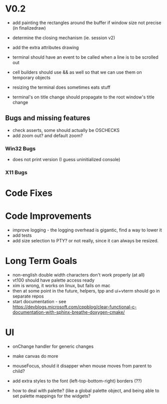 ﻿# V0.2

- add painting the rectangles around the buffer if window size not precise (in finalizedraw)
- determine the closing mechanism (ie. session v2)
- add the extra attributes drawing
- terminal should have an event to be called when a line is to be scrolled out

- cell builders should use && as well so that we can use them on temporary objects
- resizing the terminal does sometimes eats stuff

- terminal's on title change should propagate to the root window's title change 

## Bugs and missing features

- check asserts, some should actually be OSCHECKS
- add zoom out? and default zoom? 

### Win32 Bugs

- does not print version (I guess uninitialized console)

### X11 Bugs

# Code Fixes

# Code Improvements 

- improve logging - the logging overhead is gigantic, find a way to lower it
- add tests
- add size selection to PTY? or not really, since it can always be resized. 

# Long Term Goals

- non-english double width characters don't work properly (at all)
- vt100 should have palette access ready
- xim is wrong, it works on linux, but fails on mac
- then at some point in the future, helpers, tpp and ui+vterm should go in separate repos
- start documentation - see https://devblogs.microsoft.com/cppblog/clear-functional-c-documentation-with-sphinx-breathe-doxygen-cmake/

# UI

- onChange handler for generic changes
- make canvas do more
- mouseFocus, should it disapper when mouse moves from parent to child? 

- add extra styles to the font (left-top-bottom-right) borders (??)
- how to deal with palette? (like a global palette object, and being able to set palette mappings for the widgets? 
